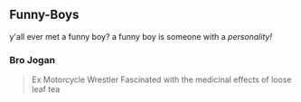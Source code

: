 ## Funny-Boys

y'all ever met a funny boy? a funny boy is someone with a _personality!_

###  Bro Jogan
> Ex Motorcycle Wrestler
> Fascinated with the medicinal effects of loose leaf tea
